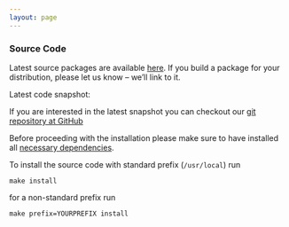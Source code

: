 ```yaml
---
layout: page
---
```

### Source Code

Latest source packages are available [here](https://github.com/shutter-project/shutter/releases/). If you build a package for your distribution, please let us know – we’ll link to it.

Latest code snapshot:

If you are interested in the latest snapshot you can checkout our [git repository at GitHub](https://github.com/shutter-project/shutter)

Before proceeding with the installation please make sure to have installed all [necessary dependencies](https://shutter-project.org/downloads/dependencies/).

To install the source code with standard prefix (`/usr/local`) run

~~~
make install
~~~

for a non-standard prefix run

~~~
make prefix=YOURPREFIX install
~~~
